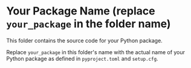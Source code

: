 # Your Package Name (replace `your_package` in the folder name)

This folder contains the source code for your Python package.

Replace `your_package` in this folder's name with the actual name of your Python package as defined in `pyproject.toml` and `setup.cfg`.
